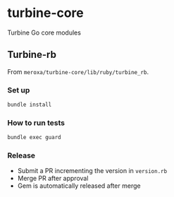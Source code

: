 # turbine-core

Turbine Go core modules

## Turbine-rb

From `meroxa/turbine-core/lib/ruby/turbine_rb`.

### Set up

```bash
bundle install
```

### How to run tests

```bash
bundle exec guard
```

### Release
+ Submit a PR incrementing the version in `version.rb`
+ Merge PR after approval
+ Gem is automatically released after merge
